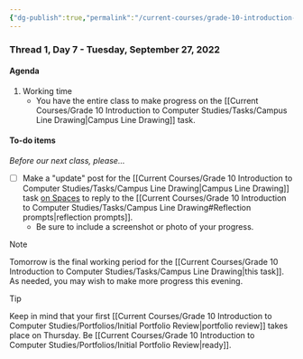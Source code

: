 ```yaml
---
{"dg-publish":true,"permalink":"/current-courses/grade-10-introduction-to-computer-studies/section-1/thread-1/day-7/","dgHomeLink":false}
---
```


### Thread 1, Day 7 - Tuesday, September 27, 2022
#### Agenda
1. Working time
	- You have the entire class to make progress on the [[Current Courses/Grade 10 Introduction to Computer Studies/Tasks/Campus Line Drawing\|Campus Line Drawing]] task.
 
#### To-do items
*Before our next class, please...*

- [ ] Make a "update" post for the [[Current Courses/Grade 10 Introduction to Computer Studies/Tasks/Campus Line Drawing\|Campus Line Drawing]] task [on Spaces](https://ca.spacesedu.com/) to reply to the [[Current Courses/Grade 10 Introduction to Computer Studies/Tasks/Campus Line Drawing#Reflection prompts\|reflection prompts]].
	- Be sure to include a screenshot or photo of your progress.

> [!NOTE]
> Tomorrow is the final working period for the [[Current Courses/Grade 10 Introduction to Computer Studies/Tasks/Campus Line Drawing\|this task]]. As needed, you may wish to make more progress this evening.

> [!TIP]
> Keep in mind that your first [[Current Courses/Grade 10 Introduction to Computer Studies/Portfolios/Initial Portfolio Review\|portfolio review]] takes place on Thursday. Be [[Current Courses/Grade 10 Introduction to Computer Studies/Portfolios/Initial Portfolio Review\|ready]].